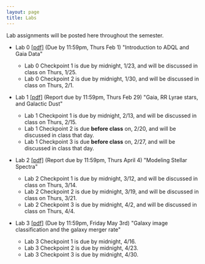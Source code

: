 ```yaml
---
layout: page
title: Labs
---
```


Lab assignments will be posted here throughout the semester. 


- Lab 0
  [[pdf]](https://github.com/ucb-datalab/course_materials_2024/blob/main/labs/2024_AY128_Lab0_adql_gaia.pdf)
  (Due by 11:59pm, Thurs Feb 1) "Introduction to ADQL and Gaia Data"
     - Lab 0 Checkpoint 1 is due by midnight, 1/23, and will be discussed in class on Thurs, 1/25.
     - Lab 0 Checkpoint 2 is due by midnight, 1/30, and will be discussed in class on Thurs, 2/1.


- Lab 1
  [[pdf]](https://github.com/ucb-datalab/course_materials_2024/blob/main/labs/2024_AY128_Lab1_rrlyrae_dust.pdf)
  (Report due by 11:59pm, Thurs Feb 29) "Gaia, RR Lyrae stars, and Galactic Dust"
    - Lab 1 Checkpoint 1 is due by midnight, 2/13, and will be discussed in class on Thurs, 2/15.
    - Lab 1 Checkpoint 2 is due __before class__ on, 2/20, and will be discussed in class that day.
    - Lab 1 Checkpoint 3 is due __before class__ on, 2/27, and will be discussed in class that day.


- Lab 2 
  [[pdf]](https://github.com/ucb-datalab/course_materials_2024/blob/main/labs/2024_AY128_Lab2_apogee_spectra.pdf) 
  (Report due by 11:59pm, Thurs April 4) "Modeling Stellar Spectra"
    - Lab 2 Checkpoint 1 is due by midnight, 3/12, and will be discussed in class on Thurs, 3/14.
    - Lab 2 Checkpoint 2 is due by midnight, 3/19, and will be discussed in class on Thurs, 3/21.
    - Lab 2 Checkpoint 3 is due by midnight, 4/2, and will be discussed in class on Thurs, 4/4.
  

- Lab 3 [[pdf]](https://github.com/ucb-datalab/course_materials_2024/blob/main/labs/2024_AY128_Lab3_image_classification.pdf)
  (Due by 11:59pm, Friday May 3rd) "Galaxy image classification and the galaxy merger rate"
    - Lab 3 Checkpoint 1 is due by midnight, 4/16.
    - Lab 3 Checkpoint 2 is due by midnight, 4/23.
    - Lab 3 Checkpoint 3 is due by midnight, 4/30.

<!-- <\!--  -->
<!-- - Lab 3 [[pdf]](https://github.com/ucb-datalab/course_materials_2022/blob/master/labs/Lab3_Astr128_2022.pdf) (Due by 4pm, Friday May 1) "Modeling Stellar Spectra" -->
<!--      - checkpoints on 4/6, 4/13, 4/20, 4/27 -->

<!-- - Lab 4 [[pdf]](https://github.com/ucb-datalab/course_materials_2022/blob/master/labs/Lab4_Astr128_S2022.pdf) (Not assigned) "The Hubble Constant" -->
     

